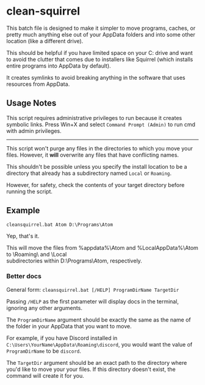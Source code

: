 # clean-squirrel

This batch file is designed to make it simpler
to move programs, caches, or pretty much anything else
out of your AppData folders and into some other location
(like a different drive).

This should be helpful if you have limited space
on your C: drive and want to avoid the clutter
that comes due to installers like Squirrel
(which installs entire programs into AppData by default).

It creates symlinks to avoid breaking anything in the software
that uses resources from AppData.

## Usage Notes

This script requires administrative privileges to run
because it creates symbolic links. Press Win+X and select
`Command Prompt (Admin)` to run cmd with admin privileges.

-----

This script won't purge any files in the directories
to which you move your files. However, it **will**
overwrite any files that have conflicting names.

This shouldn't be possible unless you specify the
install location to be a directory that already has
a subdirectory named `Local` or `Roaming`.

However, for safety, check the contents of your
target directory before running the script.

## Example

`cleansquirrel.bat Atom D:\Programs\Atom`

Yep, that's it.

This will move the files from %appdata%\Atom
and %LocalAppData%\Atom to \Roaming\ and \Local\
subdirectories within D:\Programs\Atom, respectively.

### Better docs

General form: `cleansquirrel.bat [/HELP] ProgramDirName TargetDir`

Passing `/HELP` as the first parameter will display docs
in the terminal, ignoring any other arguments.

The `ProgramDirName` argument should be exactly the
same as the name of the folder in your AppData
that you want to move.

For example, if you have Discord
installed in `C:\Users\YourName\AppData\Roaming\discord`,
you would want the value of `ProgramDirName` to be `discord`.

The `TargetDir` argument should be an exact path to the
directory where you'd like to move your your files.
If this directory doesn't exist, the command will create it for you.
